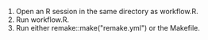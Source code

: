 1. Open an R session in the same directory as workflow.R.
2. Run workflow.R.
3. Run either remake::make("remake.yml") or the Makefile.
